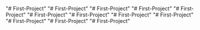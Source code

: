 "# First-Project" 
"# First-Project" 
"# First-Project" 
"# First-Project" 
"# First-Project" 
"# First-Project" 
"# First-Project" 
"# First-Project" 
"# First-Project" 
"# First-Project" 
"# First-Project" 
"# First-Project" 
